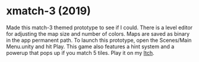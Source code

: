 # xmatch-3 (2019)
 
Made this match-3 themed prototype to see if I could. There is a level editor for adjusting the map size and number of colors. Maps are saved as binary in the app permanent path. To launch this prototype, open the Scenes/Main Menu.unity and hit Play. This game also features a hint system and a powerup that pops up if you match 5 tiles. Play it on my [Itch](https://xkhannx.itch.io/match-3).
